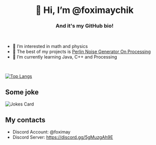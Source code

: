 <h1 align="center">👋 Hi, I’m @foximaychik</h1>
<h3 align="center">And it's my GitHub bio!</h3>
<br>

- 👀 I’m interested in math and physics
- 🔮 The best of my projects is [Perlin Noise Generator On Processing](https://github.com/foximaychik/noise_generator) 
- 🌱 I’m currently learning Java, C++ and Processing

<br>

[![Top Langs](https://github-readme-stats.vercel.app/api/top-langs/?username=foximaychik&layout=compact)](https://github.com/foximaychik/github-readme-stats)

## Some joke
![Jokes Card](https://readme-jokes.vercel.app/api)
## My contacts
- Discord Account: @foximay
- Discord Server: https://discord.gg/5gMuzgAh9E
